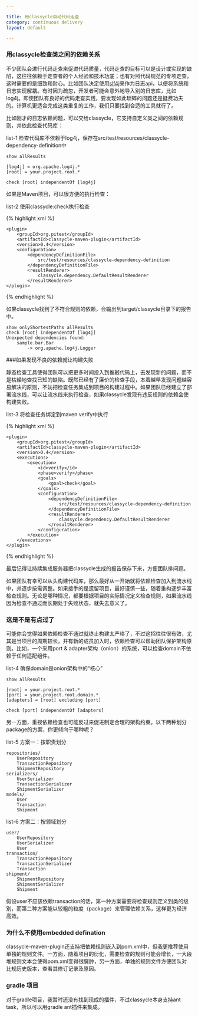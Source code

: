 ```yaml
---

title: 用classycle自动代码走查  
category: continuous delivery  
layout: default

---
```


### 用classycle检查类之间的依赖关系

不少团队会进行代码走查来促进代码质量，代码走查的目标可以是设计或实现的缺陷，这往往依赖于走查者的个人经验和技术功底；也有对照代码规范的专项走查，这时需要的是细致和耐心。比如团队决定使用[slf4j](http://www.slf4j.org/manual.html)来作为日志api，以便将系统和日志实现解耦。有时因为疏忽，开发者可能会意外地导入别的日志库，比如log4j。即使团队有良好的代码走查实践，要发现如此琐碎的问题还是挺费功夫的。计算机更适合完成这类重复的工作，我们只要找到合适的工具就行了。

比如刚才的日志依赖问题，可以交给classycle，它支持自定义类之间的依赖规则，并依此检查代码库：

list-1 检查代码库不依赖于log4j，保存在src/test/resources/classycle-dependency-definition中

    show allResults
    
    [log4j] = org.apache.log4j.*
    [root] = your.project.root.*

    check [root] independentOf [log4j]
    
如果是Maven项目，可以很方便的执行检查：

list-2 使用classycle:check执行检查

{% highlight xml %}

    <plugin>
        <groupId>org.pitest</groupId>
        <artifactId>classycle-maven-plugin</artifactId>
        <version>0.4</version>
        <configuration>
            <dependencyDefinitionFile>
                src/test/resources/classycle-dependency-definition
            </dependencyDefinitionFile>
            <resultRenderer>
                classycle.dependency.DefaultResultRenderer
            </resultRenderer>
    </plugin>
	
{% endhighlight %}


如果classycle找到了不符合规则的依赖，会输出到target/classycle目录下的报告中。
   
    show onlyShortestPaths allResults
    check [root] independentOf [log4j]
    Unexpected dependencies found:
        sample.bar.Bar
    		-> org.apache.log4j.Logger



###如果发现不良的依赖就让构建失败

静态检查工具使得团队可以把更多时间投入到推敲代码上，去发现新的问题，而不是枯燥地查找已知的缺陷。既然已经有了廉价的检查手段，本着越早发现问题越容易解决的原则，不妨把检查任务集成到项目的构建过程中。如果团队已经建立了部署流水线，可以让流水线来执行检查，如果classycle发现有违反规则的依赖会使构建失败。

list-3 将检查任务绑定到maven verify中执行

{% highlight xml %}

    <plugin>
    	<groupId>org.pitest</groupId>
        <artifactId>classycle-maven-plugin</artifactId>
        <version>0.4</version>
        <executions>
        	<execution>
            	<id>verify</id>
                <phase>verify</phase>
                <goals>
                	<goal>check</goal>
                </goals>
                <configuration>
                    <dependencyDefinitionFile>
                        src/test/resources/classycle-dependency-definition
                    </dependencyDefinitionFile>
                    <resultRenderer>
                        classycle.dependency.DefaultResultRenderer
                    </resultRenderer>
                </configuration>
            </execution>
        </executions>
	</plugin>

{% endhighlight %}

最后记得让持续集成服务器把classycle生成的报告保存下来，方便团队排问题。  

如果团队有幸可以从头构建代码库，那么最好从一开始就将依赖检查加入到流水线中，并逐步按需调整。如果接手的是遗留项目，最好谨慎一些，随着重构逐步丰富检查规则。无论是哪种情况，都要根据项目的实际情况定义检查规则，如果流水线因为检查不通过而长期处于失败状态，就失去意义了。

### 这是不是有点过了

可能你会觉得如果依赖检查不通过就终止构建太严格了，不过这招往往很有效，尤其是当项目的周期较长，并有新的成员加入时，依赖检查可以帮助团队保护架构原则。比如，一个采用port & adapter架构（onion）的系统，可以检查domain不依赖于任何适配组件。

list-4 确保domain是onion架构中的“核心”

    show allResults
    
    [root] = your.project.root.*
    [port] = your.project.root.domain.*
    [adapters] = [root] excluding [port]

    check [port] independentOf [adapters]
    
另一方面，重视依赖检查也可能反过来促进制定合理的架构约束。以下两种划分package的方案，你更倾向于哪种呢？

list-5 方案一：按职责划分

	repositories/
    	UserRepository
    	TransactionRepository
    	ShipmentRepository
	serializers/
    	UserSerializer
    	TransactionSerializer
    	ShipmentSerializer
	models/
    	User
    	Transaction
    	Shipment
    	
list-6 方案二：按领域划分
	
	user/
    	UserRepository
    	UserSerializer
    	User
	transaction/
    	TransactionRepository
    	TransactionSerializer
    	Transaction
	shipment/
    	ShipmentRepository
    	ShipmentSerializer
    	Shipment

假设user不应该依赖transaction的话，第一种方案需要将检查规则定义到类的级别，而第二种方案能以较粗的粒度（package）来管理依赖关系，这样更为经济高效。

### 为什么不使用embedded defination  
   
classycle-maven-plugin还支持把依赖规则嵌入到pom.xml中，但我更推荐使用单独的规则文件。一方面，随着项目的衍化，需要检查的规则可能会增长，一大段堆规则文本会使得pom.xml变得很臃肿，另一方面，单独的规则文件方便团队对比规历史版本，查看其修订记录及原因。

### gradle 项目  
   
对于gradle项目，我暂时还没有找到现成的插件，不过classycle本身支持ant task，所以可以用gradle ant插件来集成。


